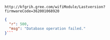 `http://kfgrih.gree.com/wifiModule/Lastversion?firmwareCode=362001068920`

```json
{
  "r": 500,
  "msg": "Database operation failed."
}```
